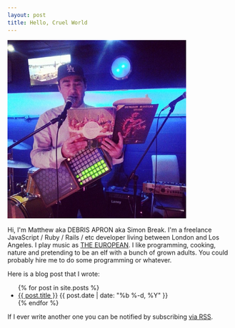 ```yaml
---
layout: post
title: Hello, Cruel World
---
```


<div class="picture-wrapper">
  <img src="/assets/break_dmg.jpg" alt="A picture of me playing a concert on a boat while reading out loud from a 1st edition Dungeon Masters Guide" width="400" height="400"/>
</div>

Hi, I'm Matthew aka DEBRIS APRON aka Simon Break. I'm a freelance JavaScript / Ruby / Rails / etc developer living between London and Los Angeles. I play music as [THE EUROPEAN](http://iamtheeuropean.com). I like programming, cooking, nature and pretending to be an elf with a bunch of grown adults. You could probably hire me to do some programming or whatever.

Here is a blog post that I wrote:

<ul class="post-list">
  {% for post in site.posts %}
    <li>
      <a class="post-link" href="{{ post.url }}">{{ post.title }}</a>
      <span class="post-meta">{{ post.date | date: "%b %-d, %Y" }}</span>
    </li>
  {% endfor %}
</ul>

If I ever write another one you can be notified by subscribing <a href="/feed.xml">via RSS</a>.